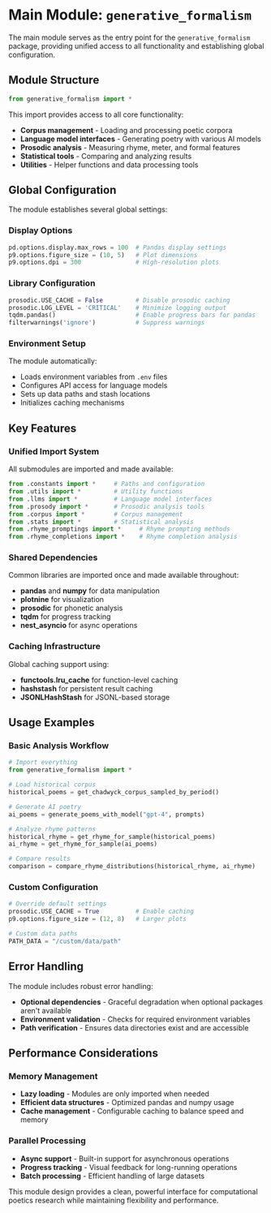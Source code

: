 # Main Module: `generative_formalism`

The main module serves as the entry point for the `generative_formalism` package, providing unified access to all functionality and establishing global configuration.

## Module Structure

```python
from generative_formalism import *
```

This import provides access to all core functionality:

- **Corpus management** - Loading and processing poetic corpora
- **Language model interfaces** - Generating poetry with various AI models
- **Prosodic analysis** - Measuring rhyme, meter, and formal features
- **Statistical tools** - Comparing and analyzing results
- **Utilities** - Helper functions and data processing tools

## Global Configuration

The module establishes several global settings:

### Display Options
```python
pd.options.display.max_rows = 100  # Pandas display settings
p9.options.figure_size = (10, 5)   # Plot dimensions
p9.options.dpi = 300               # High-resolution plots
```

### Library Configuration
```python
prosodic.USE_CACHE = False         # Disable prosodic caching
prosodic.LOG_LEVEL = 'CRITICAL'    # Minimize logging output
tqdm.pandas()                      # Enable progress bars for pandas
filterwarnings('ignore')           # Suppress warnings
```

### Environment Setup
The module automatically:
- Loads environment variables from `.env` files
- Configures API access for language models
- Sets up data paths and stash locations
- Initializes caching mechanisms

## Key Features

### Unified Import System
All submodules are imported and made available:
```python
from .constants import *     # Paths and configuration
from .utils import *         # Utility functions  
from .llms import *          # Language model interfaces
from .prosody import *       # Prosodic analysis tools
from .corpus import *        # Corpus management
from .stats import *         # Statistical analysis
from .rhyme_promptings import *     # Rhyme prompting methods
from .rhyme_completions import *    # Rhyme completion analysis
```

### Shared Dependencies
Common libraries are imported once and made available throughout:
- **pandas** and **numpy** for data manipulation
- **plotnine** for visualization
- **prosodic** for phonetic analysis
- **tqdm** for progress tracking
- **nest_asyncio** for async operations

### Caching Infrastructure
Global caching support using:
- **functools.lru_cache** for function-level caching
- **hashstash** for persistent result caching
- **JSONLHashStash** for JSONL-based storage

## Usage Examples

### Basic Analysis Workflow
```python
# Import everything
from generative_formalism import *

# Load historical corpus
historical_poems = get_chadwyck_corpus_sampled_by_period()

# Generate AI poetry
ai_poems = generate_poems_with_model("gpt-4", prompts)

# Analyze rhyme patterns
historical_rhyme = get_rhyme_for_sample(historical_poems)
ai_rhyme = get_rhyme_for_sample(ai_poems)

# Compare results
comparison = compare_rhyme_distributions(historical_rhyme, ai_rhyme)
```

### Custom Configuration
```python
# Override default settings
prosodic.USE_CACHE = True          # Enable caching
p9.options.figure_size = (12, 8)   # Larger plots

# Custom data paths
PATH_DATA = "/custom/data/path"
```

## Error Handling

The module includes robust error handling:
- **Optional dependencies** - Graceful degradation when optional packages aren't available
- **Environment validation** - Checks for required environment variables
- **Path verification** - Ensures data directories exist and are accessible

## Performance Considerations

### Memory Management
- **Lazy loading** - Modules are only imported when needed
- **Efficient data structures** - Optimized pandas and numpy usage
- **Cache management** - Configurable caching to balance speed and memory

### Parallel Processing  
- **Async support** - Built-in support for asynchronous operations
- **Progress tracking** - Visual feedback for long-running operations
- **Batch processing** - Efficient handling of large datasets

This module design provides a clean, powerful interface for computational poetics research while maintaining flexibility and performance.
